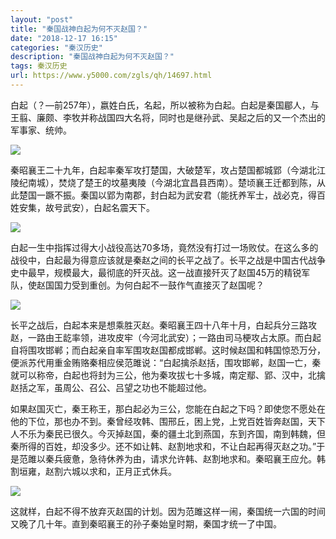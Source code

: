 ```yaml
---
layout: "post"
title: "秦国战神白起为何不灭赵国？"
date: "2018-12-17 16:15"
categories: "秦汉历史"
description: "秦国战神白起为何不灭赵国？"
tags: 秦汉历史
url: https://www.y5000.com/zgls/qh/14697.html
---
```






白起（？—前257年），嬴姓白氏，名起，所以被称为白起。白起是秦国郿人，与王翦、廉颇、李牧并称战国四大名将，同时也是继孙武、吴起之后的又一个杰出的军事家、统帅。

![](https://img.y5000.com/uploads/allimg/170223/131Ta146-0.jpg)

秦昭襄王二十九年，白起率秦军攻打楚国，大破楚军，攻占楚国都城郢（今湖北江陵纪南城），焚烧了楚王的坟墓夷陵（今湖北宜昌县西南）。楚顷襄王迁都到陈，从此楚国一蹶不振。秦国以郢为南郡，封白起为武安君（能抚养军士，战必克，得百姓安集，故号武安），白起名震天下。

![](https://img.y5000.com/uploads/allimg/170223/131T95520-1.jpg)

白起一生中指挥过得大小战役高达70多场，竟然没有打过一场败仗。在这么多的战役中，白起最为得意应该就是秦赵之间的长平之战了。长平之战是中国古代战争史中最早，规模最大，最彻底的歼灭战。这一战直接歼灭了赵国45万的精锐军队，使赵国国力受到重创。为何白起不一鼓作气直接灭了赵国呢？

![](https://img.y5000.com/uploads/allimg/170223/131T91264-2.jpg)

长平之战后，白起本来是想乘胜灭赵。秦昭襄王四十八年十月，白起兵分三路攻赵，一路由王龁率领，进攻皮牢（今河北武安）；一路由司马梗攻占太原。而白起自将围攻邯郸；而白起亲自率军围攻赵国都成邯郸。这时候赵国和韩国惊恐万分，便派苏代用重金贿赂秦相应侯范雎说：“白起擒杀赵括，围攻邯郸，赵国一亡，秦就可以称帝，白起也将封为三公，他为秦攻拔七十多城，南定鄢、郢、汉中，北擒赵括之军，虽周公、召公、吕望之功也不能超过他。

如果赵国灭亡，秦王称王，那白起必为三公，您能在白起之下吗？即使您不愿处在他的下位，那也办不到。秦曾经攻韩、围邢丘，困上党，上党百姓皆奔赵国，天下人不乐为秦民已很久。今灭掉赵国，秦的疆土北到燕国，东到齐国，南到韩魏，但秦所得的百姓，却没多少。还不如让韩、赵割地求和，不让白起再得灭赵之功。”于是范雎以秦兵疲惫，急待休养为由，请求允许韩、赵割地求和。秦昭襄王应允。韩割垣雍，赵割六城以求和，正月正式休兵。

![](https://img.y5000.com/uploads/allimg/170223/131T92964-3.jpg)

这就样，白起不得不放弃灭赵国的计划。因为范雎这样一闹，秦国统一六国的时间又晚了几十年。直到秦昭襄王的孙子秦始皇时期，秦国才统一了中国。
